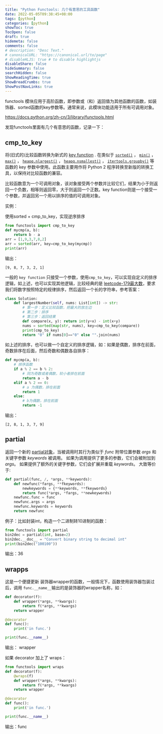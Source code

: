 ```yaml
---
title: "Python Functools: 几个有意思的工具函数"
date: 2022-05-05T09:38:45+08:00
tags: [python]
categories: [python]
showToc: true
TocOpen: false
draft: true
hidemeta: false
comments: false
# description: "Desc Text."
# canonicalURL: "https://canonical.url/to/page"
# disableHLJS: true # to disable highlightjs
disableShare: false
hideSummary: false
searchHidden: false
ShowReadingTime: true
ShowBreadCrumbs: true
ShowPostNavLinks: true
---
```


functools 模块应用于高阶函数，即参数或（和）返回值为其他函数的函数，如装饰器、sorted函数的key参数等。通常来说，此模块功能适用于所有可调用对象。

https://docs.python.org/zh-cn/3/library/functools.html

发现functools里面有几个有意思的函数，记录一下：

## cmp_to_key

将(旧式的)比较函数转换为新式的 [key function](https://docs.python.org/zh-cn/3/glossary.html#term-key-function) . 在类似于 [`sorted()`](https://docs.python.org/zh-cn/3/library/functions.html#sorted) ， [`min()`](https://docs.python.org/zh-cn/3/library/functions.html#min) ， [`max()`](https://docs.python.org/zh-cn/3/library/functions.html#max) ， [`heapq.nlargest()`](https://docs.python.org/zh-cn/3/library/heapq.html#heapq.nlargest) ， [`heapq.nsmallest()`](https://docs.python.org/zh-cn/3/library/heapq.html#heapq.nsmallest) ， [`itertools.groupby()`](https://docs.python.org/zh-cn/3/library/itertools.html#itertools.groupby) 等函数的 key 参数中使用。此函数主要用作将 Python 2 程序转换至新版的转换工具，以保持对比较函数的兼容。

比较函数意为一个可调用对象，该对象接受两个参数并比较它们，结果为小于则返回一个负数，相等则返回零，大于则返回一个正数。key function则是一个接受一个参数，并返回另一个用以排序的值的可调用对象。

实例：

使用sorted + cmp_to_key，实现逆序排序

```python
from functools import cmp_to_key
def mycmp(a, b):
    return b - a
arr = [1,9,3,7,8,2]
arr = sorted(arr, key=cmp_to_key(mycmp))
print(arr)
```

输出：

```
[9, 8, 7, 3, 2, 1]
```

一般的 `key function` 只接受一个参数，使用`cmp_to_key`，可以实现自定义的排序逻辑，如上述，也可以实现其他逻辑，比较经典的是 [leetcode-179最大数](https://leetcode-cn.com/problems/largest-number/)，要求我们将数字按照特定的规律排序，然后返回一个长的字符串，参考答案：

```python
class Solution:
    def largestNumber(self, nums: List[int]) -> str:
        # 第一步：定义比较函数，把最大的放左边
        # 第二步：排序
        # 第三步：返回结果
        def compare(x, y): return int(y+x) - int(x+y)
        nums = sorted(map(str, nums), key=cmp_to_key(compare))
        print(cmp_to_key)
        return "0" if nums[0]=="0" else "".join(nums)
```

如上述的排序，也可以做一个自定义的排序逻辑，如：如果是偶数，排序在前面，奇数排序在后面，然后奇数和偶数各自排序：

```python
def mycmp(a, b):
    # 排序函数
    if a % 2 == b % 2:
        # 同为奇数或者偶数，较小者排在前面
        return a - b
    elif a % 2 == 0:
        # a 为偶数，排在前面
        return 1
    else:
        # b为偶数，排在前面
        return -1
```

输出：

```
[2, 8, 1, 3, 7, 9]
```

## partial

返回一个新的 [partial对象](https://docs.python.org/zh-cn/3/library/functools.html#partial-objects)，当被调用时其行为类似于 *func* 附带位置参数 *args* 和关键字参数 *keywords* 被调用。 如果为调用提供了更多的参数，它们会被附加到 *args*。 如果提供了额外的关键字参数，它们会扩展并重载 *keywords*。 大致等价于:

```python
def partial(func, /, *args, **keywords):
    def newfunc(*fargs, **fkeywords):
        newkeywords = {**keywords, **fkeywords}
        return func(*args, *fargs, **newkeywords)
    newfunc.func = func
    newfunc.args = args
    newfunc.keywords = keywords
    return newfunc
```

例子：比如封装int，构造一个二进制转10进制的函数：

```python
from functools import partial
bin2dec = partial(int, base=2)
bin2dec.__doc__ = "Convert binary string to decimal int"
print(bin2dec("100100"))
```

输出：36

## wrapps

这是一个便捷更新 装饰器wrapper的函数，一般情况下，函数使用装饰器包装过后，调用 `func.__name__`输出的是装饰器的wrapper名称，如：

```python
def decorator(f):
    def wrapper(*args, **kwargs):
        return f(*args, **kwargs)
    return wrapper
  
@decorator
def func():
    print('in func.')

print(func.__name__)
```

输出： wrapper

如果 decorator 加上了 wraps：

```python
from functools import wraps
def decorator(f):
    @wraps(f)
    def wrapper(*args, **kwargs):
        return f(*args, **kwargs)
    return wrapper
  
@decorator
def func():
    print('in func.')

print(func.__name__)
```

输出：func

